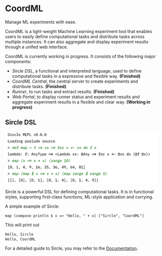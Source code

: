 # CoordML

Manage ML experiments with ease.

CoordML is a light-weight Machine Learning experiment tool that enables users to easily define computational tasks and distribute tasks across multiple instances. It can also aggregate and display experiment results through a unifed web interface.

CoordML is currently working in progress. It consists of the following major components:

- *Sircle DSL*, a functional and interpreted language, used to define computational tasks in a expressive and flexible way. **(Finished)**
- *CoordML Central*, the central server to create experiments and distribute tasks. **(Finished)**
- *Runner*, to run tasks and extract results. **(Finished)**
- *Web Portal*, to display runner status and experiment results and aggregate experiment results in a flexible and clear way. **(Working in progress)**

## Sircle DSL

![Sircle Screenshot](./screenshots/sircle_welcome.png)

Sircle is a powerful DSL for defining computational tasks. It is in functional styles, supporting first-class functions, ML-style application and currying.

A simple example of Sircle:

    map (compose println $ x => "Hello, " + x) ["Sircle", "CoordML"]

This will print out

    Hello, Sircle
    Hello, CoordML

For a detailed guide to Sircle, you may refer to the [Documentation](https://coordml.github.io/sircle_dsl/introduction/).
